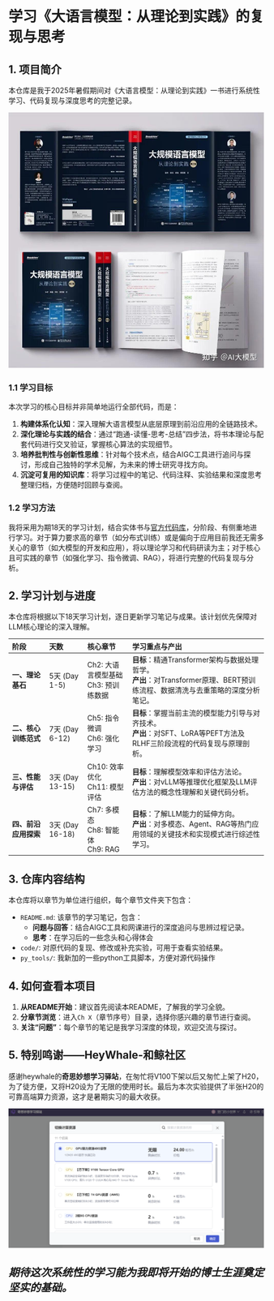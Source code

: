 
# 学习《大语言模型：从理论到实践》的复现与思考

## 1\. 项目简介

本仓库是我于2025年暑假期间对《大语言模型：从理论到实践》一书进行系统性学习、代码复现与深度思考的完整记录。

![大语言模型：从理论到实践](assets/book_cover.jpg)

### 1.1 学习目标

本次学习的核心目标并非简单地运行全部代码，而是：

1.  **构建体系化认知**：深入理解大语言模型从底层原理到前沿应用的全链路技术。
2.  **深化理论与实践的结合**：通过“跑通-读懂-思考-总结”四步法，将书本理论与配套代码进行交叉验证，掌握核心算法的实现细节。
3.  **培养批判性与创新性思维**：针对每个技术点，结合AIGC工具进行追问与探讨，形成自己独特的学术见解，为未来的博士研究寻找方向。
4.  **沉淀可复用的知识库**：将学习过程中的笔记、代码注释、实验结果和深度思考整理归档，方便随时回顾与查阅。

### 1.2 学习方法

我将采用为期18天的学习计划，结合实体书与[官方代码库](https://github.com/intro-llm/intro-llm-code)，分阶段、有侧重地进行学习。对于算力要求高的章节（如分布式训练）或是偏向于应用目前我还无需多关心的章节（如大模型的开发和应用），将以理论学习和代码研读为主；对于核心且可实践的章节（如强化学习、指令微调、RAG），将进行完整的代码复现与分析。

## 2\. 学习计划与进度

本仓库将根据以下18天学习计划，逐日更新学习笔记与成果。该计划优先保障对LLM核心理论的深入理解。

| **阶段** | **天数** | **核心章节** | **学习重点与产出** |
| :--- | :--- | :--- | :--- |
| **一、理论基石** | 5天 (Day 1-5) | Ch2: 大语言模型基础<br>Ch3: 预训练数据 | **目标**：精通Transformer架构与数据处理哲学。<br>**产出**：对Transformer原理、BERT预训练流程、数据清洗与去重策略的深度分析笔记。 |
| **二、核心训练范式** | 7天 (Day 6-12) | Ch5: 指令微调<br>Ch6: 强化学习 | **目标**：掌握当前主流的模型能力引导与对齐技术。<br>**产出**：对SFT、LoRA等PEFT方法及RLHF三阶段流程的代码复现与原理剖析。 |
| **三、性能与评估** | 3天 (Day 13-15) | Ch10: 效率优化<br>Ch11: 模型评估 | **目标**：理解模型效率和评估方法论。<br>**产出**：对vLLM等推理优化框架及LLM评估方法的概念性理解和关键代码分析。 |
| **四、前沿应用探索** | 3天 (Day 16-18) | Ch7: 多模态<br>Ch8: 智能体<br>Ch9: RAG | **目标**：了解LLM能力的延伸方向。<br>**产出**：对多模态、Agent、RAG等热门应用领域的关键技术和实现模式进行综述性学习。 |


## 3\. 仓库内容结构

本仓库将以章节为单位进行组织，每个章节文件夹下包含：

  - `README.md`: 该章节的学习笔记，包含：
      - **问题与回答**：结合AIGC工具和网课进行的深度追问与思辨过程记录。
      - **思考**：在学习后的一些念头和心得体会
  - `code/`: 对原代码的复现、修改或补充实验，可用于查看实验结果。
  - `py_tools/`: 我新加的一些python工具脚本，方便对源代码操作

## 4\. 如何查看本项目

1.  **从README开始**：建议首先阅读本README，了解我的学习全貌。
2.  **分章节浏览**：进入`Ch X`（章节序号）目录，选择你感兴趣的章节进行查阅。
3.  **关注“问题”**：每个章节的笔记是我学习深度的体现，欢迎交流与探讨。

## 5\. 特别鸣谢——HeyWhale-和鲸社区

感谢heywhale的**奇思妙想学习驿站**，在匆忙将V100下架以后又匆忙上架了H20，为了徒方便，又将H20设为了无限的使用时长。最后为本次实验提供了半张H20的可靠高端算力资源，这才是暑期实习的最大收获。

![无限白嫖H20算力卡](assets/free_H20.png)


## *期待这次系统性的学习能为我即将开始的博士生涯奠定坚实的基础。*